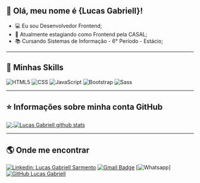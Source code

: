 ## 👋 Olá, meu nome é <strong>{Lucas Gabriell}!</strong>

- 💻 Eu sou Desenvolvedor Frontend; 
- 💼 Atualmente estagiando como Frontend pela CASAL;
- 📚 Cursando Sistemas de Informação - 6° Período - Estácio;

---

## 🚀 Minhas Skills

![HTML5](https://img.shields.io/badge/-HTML5-333333?style=flat&logo=HTML5)
![CSS](https://img.shields.io/badge/-CSS-333333?style=flat&logo=CSS3&logoColor=1572B6)
![JavaScript](https://img.shields.io/badge/-JavaScript-333333?style=flat&logo=javascript)
![Bootstrap](https://img.shields.io/badge/-Bootstrap-333333?style=flat&logo=Bootstrap)
![Sass](https://img.shields.io/badge/-Sass-333333?style=flat&logo=Sass)

---

## ⭐ Informações sobre minha conta GitHub

<a href="https://github.com/Gurupreet">
  <img align="center" src="https://github-readme-stats.vercel.app/api/top-langs/?username=lucasgabriell97&theme=dracula&hide_langs_below=1" />
</a>

<a href="https://github.com/Gurupreet">
 <img align="center" src="https://github-readme-stats.vercel.app/api?username=lucasgabriell97&show_icons=true&theme=dracula&line_height=27" alt="Lucas Gabriell github stats"/>
</a>

---

## 🌎 Onde me encontrar

[![Linkedin: Lucas Gabriell Sarmento](https://img.shields.io/badge/-Linkedin-blue?style=flat-square&logo=Linkedin&logoColor=white&link=https://www.linkedin.com/in/lucas-gabriell-sarmento-702331190/)](https://www.linkedin.com/in/lucas-gabriell-sarmento-702331190/)
[![Gmail Badge](https://img.shields.io/badge/-Email-006bed?style=flat-square&logo=Gmail&logoColor=white&link=mailto:lucas.gabriell97@hotmail.com)](mailto:lucas.gabriell97@hotmail.com)
[![Whatsapp](https://img.shields.io/badge/-WhatsApp-25d366?style=flat-square&labelColor=25d366&logo=whatsapp&logoColor=white&link=API-DO-SEU-WHATSAPP)]
[![GitHub Lucas Gabriell](https://img.shields.io/github/followers/lucasgabriell97?label=follow&style=social)](https://github.com/lucasgabriell97)
